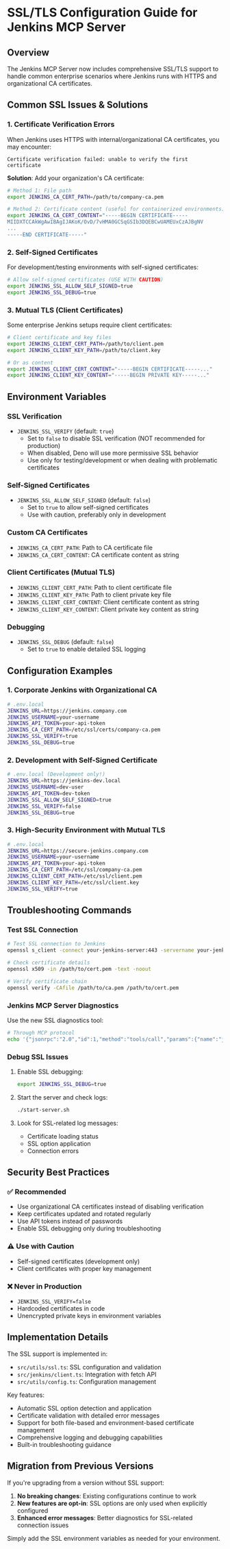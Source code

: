 # SSL/TLS Configuration Guide for Jenkins MCP Server

## Overview

The Jenkins MCP Server now includes comprehensive SSL/TLS support to handle common enterprise scenarios where Jenkins runs with HTTPS and organizational CA certificates.

## Common SSL Issues & Solutions

### 1. **Certificate Verification Errors**
When Jenkins uses HTTPS with internal/organizational CA certificates, you may encounter:
```
Certificate verification failed: unable to verify the first certificate
```

**Solution**: Add your organization's CA certificate:
```bash
# Method 1: File path
export JENKINS_CA_CERT_PATH=/path/to/company-ca.pem

# Method 2: Certificate content (useful for containerized environments)
export JENKINS_CA_CERT_CONTENT="-----BEGIN CERTIFICATE-----
MIIDXTCCAkWgAwIBAgIJAKoK/OvD/7vHMA0GCSqGSIb3DQEBCwUAMEUxCzAJBgNV
...
-----END CERTIFICATE-----"
```

### 2. **Self-Signed Certificates**
For development/testing environments with self-signed certificates:
```bash
# Allow self-signed certificates (USE WITH CAUTION)
export JENKINS_SSL_ALLOW_SELF_SIGNED=true
export JENKINS_SSL_DEBUG=true
```

### 3. **Mutual TLS (Client Certificates)**
Some enterprise Jenkins setups require client certificates:
```bash
# Client certificate and key files
export JENKINS_CLIENT_CERT_PATH=/path/to/client.pem
export JENKINS_CLIENT_KEY_PATH=/path/to/client.key

# Or as content
export JENKINS_CLIENT_CERT_CONTENT="-----BEGIN CERTIFICATE-----..."
export JENKINS_CLIENT_KEY_CONTENT="-----BEGIN PRIVATE KEY-----..."
```

## Environment Variables

### SSL Verification
- `JENKINS_SSL_VERIFY` (default: `true`)
  - Set to `false` to disable SSL verification (NOT recommended for production)
  - When disabled, Deno will use more permissive SSL behavior
  - Use only for testing/development or when dealing with problematic certificates

### Self-Signed Certificates  
- `JENKINS_SSL_ALLOW_SELF_SIGNED` (default: `false`)
  - Set to `true` to allow self-signed certificates
  - Use with caution, preferably only in development

### Custom CA Certificates
- `JENKINS_CA_CERT_PATH`: Path to CA certificate file
- `JENKINS_CA_CERT_CONTENT`: CA certificate content as string

### Client Certificates (Mutual TLS)
- `JENKINS_CLIENT_CERT_PATH`: Path to client certificate file
- `JENKINS_CLIENT_KEY_PATH`: Path to client private key file
- `JENKINS_CLIENT_CERT_CONTENT`: Client certificate content as string
- `JENKINS_CLIENT_KEY_CONTENT`: Client private key content as string

### Debugging
- `JENKINS_SSL_DEBUG` (default: `false`)
  - Set to `true` to enable detailed SSL logging

## Configuration Examples

### 1. Corporate Jenkins with Organizational CA
```bash
# .env.local
JENKINS_URL=https://jenkins.company.com
JENKINS_USERNAME=your-username
JENKINS_API_TOKEN=your-api-token
JENKINS_CA_CERT_PATH=/etc/ssl/certs/company-ca.pem
JENKINS_SSL_VERIFY=true
JENKINS_SSL_DEBUG=true
```

### 2. Development with Self-Signed Certificate
```bash
# .env.local (Development only!)
JENKINS_URL=https://jenkins-dev.local
JENKINS_USERNAME=dev-user
JENKINS_API_TOKEN=dev-token
JENKINS_SSL_ALLOW_SELF_SIGNED=true
JENKINS_SSL_VERIFY=false
JENKINS_SSL_DEBUG=true
```

### 3. High-Security Environment with Mutual TLS
```bash
# .env.local
JENKINS_URL=https://secure-jenkins.company.com
JENKINS_USERNAME=your-username
JENKINS_API_TOKEN=your-api-token
JENKINS_CA_CERT_PATH=/etc/ssl/company-ca.pem
JENKINS_CLIENT_CERT_PATH=/etc/ssl/client.pem
JENKINS_CLIENT_KEY_PATH=/etc/ssl/client.key
JENKINS_SSL_VERIFY=true
```

## Troubleshooting Commands

### Test SSL Connection
```bash
# Test SSL connection to Jenkins
openssl s_client -connect your-jenkins-server:443 -servername your-jenkins-server

# Check certificate details
openssl x509 -in /path/to/cert.pem -text -noout

# Verify certificate chain
openssl verify -CAfile /path/to/ca.pem /path/to/cert.pem
```

### Jenkins MCP Server Diagnostics
Use the new SSL diagnostics tool:
```bash
# Through MCP protocol
echo '{"jsonrpc":"2.0","id":1,"method":"tools/call","params":{"name":"jenkins_ssl_diagnostics","arguments":{}}}' | ./start-server.sh
```

### Debug SSL Issues
1. Enable SSL debugging:
   ```bash
   export JENKINS_SSL_DEBUG=true
   ```

2. Start the server and check logs:
   ```bash
   ./start-server.sh
   ```

3. Look for SSL-related log messages:
   - Certificate loading status
   - SSL option application
   - Connection errors

## Security Best Practices

### ✅ **Recommended**
- Use organizational CA certificates instead of disabling verification
- Keep certificates updated and rotated regularly
- Use API tokens instead of passwords
- Enable SSL debugging only during troubleshooting

### ⚠️ **Use with Caution**
- Self-signed certificates (development only)
- Client certificates with proper key management

### ❌ **Never in Production**
- `JENKINS_SSL_VERIFY=false`
- Hardcoded certificates in code
- Unencrypted private keys in environment variables

## Implementation Details

The SSL support is implemented in:
- `src/utils/ssl.ts`: SSL configuration and validation
- `src/jenkins/client.ts`: Integration with fetch API
- `src/utils/config.ts`: Configuration management

Key features:
- Automatic SSL option detection and application
- Certificate validation with detailed error messages
- Support for both file-based and environment-based certificate management
- Comprehensive logging and debugging capabilities
- Built-in troubleshooting guidance

## Migration from Previous Versions

If you're upgrading from a version without SSL support:

1. **No breaking changes**: Existing configurations continue to work
2. **New features are opt-in**: SSL options are only used when explicitly configured
3. **Enhanced error messages**: Better diagnostics for SSL-related connection issues

Simply add the SSL environment variables as needed for your environment.
